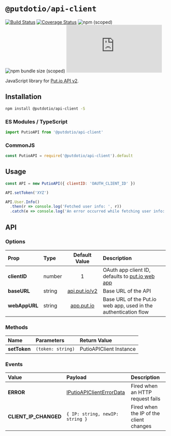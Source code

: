 # `@putdotio/api-client`

[![Build Status](https://travis-ci.org/putdotio/putio.js.svg?branch=master)](https://travis-ci.org/putdotio/putio.js)
[![Coverage Status](https://coveralls.io/repos/github/putdotio/putio.js/badge.svg?branch=master)](https://coveralls.io/github/putdotio/putio.js?branch=master)
![npm (scoped)](https://img.shields.io/npm/v/@putdotio/api-client)
![npm bundle size (scoped)](https://img.shields.io/bundlephobia/minzip/@putdotio/api-client)
![GitHub](https://img.shields.io/github/license/putdotio/putio.js)

JavaScript library for [Put.io API v2](https://api.put.io/v2).

## Installation

```bash
npm install @putdotio/api-client -S
```

### ES Modules / TypeScript

```js
import PutioAPI from '@putdotio/api-client'
```

### CommonJS

```js
const PutioAPI = require('@putdotio/api-client').default
```

## Usage

```js
const API = new PutioAPI({ clientID: 'OAUTH_CLIENT_ID' })

API.setToken('XYZ')

API.User.Info()
  .then(r => console.log('Fetched user info: ', r))
  .catch(e => console.log('An error occurred while fetching user info: ', e))
```

## API

### Options

| Prop          | Type   |             Default Value              | Description                                                     |
| :------------ | :----- | :------------------------------------: | :-------------------------------------------------------------- |
| **clientID**  | number |                   1                    | OAuth app client ID, defaults to [put.io web app](app.put.io)   |
| **baseURL**   | string | [api.put.io/v2](https://api.put.io/v2) | Base URL of the API                                             |
| **webAppURL** | string |      [app.put.io](https://put.io)      | Base URL of the Put.io web app, used in the authentication flow |

### Methods

| Name         | Parameters        | Return Value            |
| :----------- | :---------------- | :---------------------- |
| **setToken** | `(token: string)` | PutioAPIClient Instance |

### Events

| Value                 | Payload                                                                                           | Description                             |
| :-------------------- | :------------------------------------------------------------------------------------------------ | :-------------------------------------- |
| **ERROR**             | [IPutioAPIClientErrorData](https://github.com/putdotio/putio.js/blob/master/src/types.ts#L15-L21) | Fired when an HTTP request fails        |
| **CLIENT_IP_CHANGED** | `{ IP: string, newIP: string }`                                                                   | Fired when the IP of the client changes |
